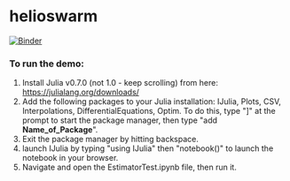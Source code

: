 # helioswarm

[![Binder](https://mybinder.org/badge.svg)](https://mybinder.org/v2/gh/zacmanchester/helioswarm/master?filepath=EstimatorTest.ipynb)

### To run the demo:

1. Install Julia v0.7.0 (not 1.0 - keep scrolling) from here: https://julialang.org/downloads/
2. Add the following packages to your Julia installation: IJulia, Plots, CSV, Interpolations, DifferentialEquations, Optim. To do this, type "]" at the prompt to start the package manager, then type "add __Name_of_Package__".
3. Exit the package manager by hitting backspace.
4. launch IJulia by typing "using IJulia" then "notebook()" to launch the notebook in your browser.
5. Navigate and open the EstimatorTest.ipynb file, then run it.
